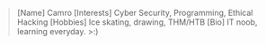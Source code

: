 > [Name] 
Camro
> [Interests]
Cyber Security, Programming, Ethical Hacking
> [Hobbies] 
Ice skating, drawing, THM/HTB
>[Bio]
IT noob, learning everyday. >:)
